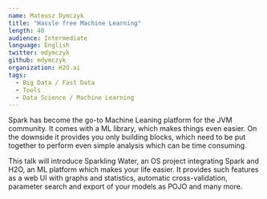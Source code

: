 ```yaml
---
name: Mateusz Dymczyk
title: "Hassle free Machine Learning"
length: 40
audience: Intermediate
language: English
twitter: mdymczyk
github: mdymczyk
organization: H2O.ai
tags:
  - Big Data / Fast Data
  - Tools
  - Data Science / Machine Learning
---
```

Spark has become the go-to Machine Leaning platform for the JVM community. It comes with a ML library, which makes things even easier. On the downside it provides you only building blocks, which need to be put together to perform even simple analysis which can be time consuming.

This talk will introduce Sparkling Water, an OS project integrating Spark and H2O, an ML platform which makes your life easier. It provides such features as a web UI with graphs and statistics, automatic cross-validation, parameter search and export of your models as POJO and many more.